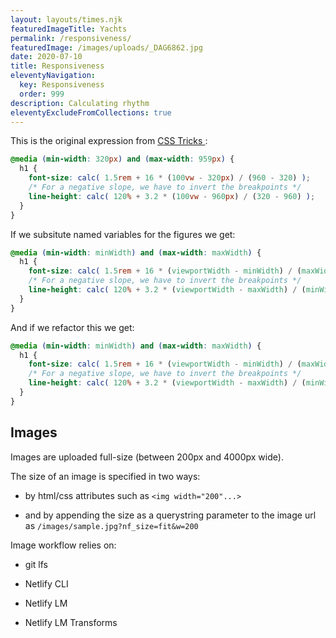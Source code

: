 ```yaml
---
layout: layouts/times.njk
featuredImageTitle: Yachts
permalink: /responsiveness/
featuredImage: /images/uploads/_DAG6862.jpg
date: 2020-07-10
title: Responsiveness
eleventyNavigation:
  key: Responsiveness
  order: 999
description: Calculating rhythm
eleventyExcludeFromCollections: true
---
```

This is the original expression from [CSS Tricks ](https://css-tricks.com/math-css-locks/):

```css
@media (min-width: 320px) and (max-width: 959px) {
  h1 {
    font-size: calc( 1.5rem + 16 * (100vw - 320px) / (960 - 320) );
    /* For a negative slope, we have to invert the breakpoints */
    line-height: calc( 120% + 3.2 * (100vw - 960px) / (320 - 960) );
  }
}
```

If we subsitute named variables for the figures we get:

```css
@media (min-width: minWidth) and (max-width: maxWidth) {
  h1 {
    font-size: calc( 1.5rem + 16 * (viewportWidth - minWidth) / (maxWidth - minWidth) );
    /* For a negative slope, we have to invert the breakpoints */
    line-height: calc( 120% + 3.2 * (viewportWidth - maxWidth) / (minWidth - maxWidth) );
  }
}
```

And if we refactor this we get:

```css
@media (min-width: minWidth) and (max-width: maxWidth) {
  h1 {
    font-size: calc( 1.5rem + 16 * (viewportWidth - minWidth) / (maxWidth - minWidth) );
    /* For a negative slope, we have to invert the breakpoints */
    line-height: calc( 120% + 3.2 * (viewportWidth - maxWidth) / (minWidth - maxWidth) );
  }
}
```

## Images
Images are uploaded full-size (between 200px and 4000px wide).

The size of an image is specified in two ways:

- by html/css attributes such as `<img width="200"...>`

- and by appending the size as a querystring parameter to the image url as `/images/sample.jpg?nf_size=fit&w=200`

Image workflow relies on:
- git lfs

- Netlify CLI

- Netlify LM

- Netlify LM Transforms
